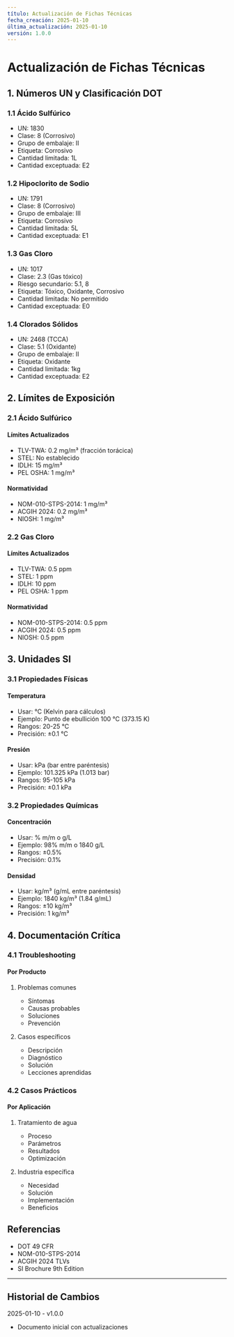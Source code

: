 ```yaml
---
título: Actualización de Fichas Técnicas
fecha_creación: 2025-01-10
última_actualización: 2025-01-10
versión: 1.0.0
---
```


# Actualización de Fichas Técnicas

## 1. Números UN y Clasificación DOT

### 1.1 Ácido Sulfúrico
- UN: 1830
- Clase: 8 (Corrosivo)
- Grupo de embalaje: II
- Etiqueta: Corrosivo
- Cantidad limitada: 1L
- Cantidad exceptuada: E2

### 1.2 Hipoclorito de Sodio
- UN: 1791
- Clase: 8 (Corrosivo)
- Grupo de embalaje: III
- Etiqueta: Corrosivo
- Cantidad limitada: 5L
- Cantidad exceptuada: E1

### 1.3 Gas Cloro
- UN: 1017
- Clase: 2.3 (Gas tóxico)
- Riesgo secundario: 5.1, 8
- Etiqueta: Tóxico, Oxidante, Corrosivo
- Cantidad limitada: No permitido
- Cantidad exceptuada: E0

### 1.4 Clorados Sólidos
- UN: 2468 (TCCA)
- Clase: 5.1 (Oxidante)
- Grupo de embalaje: II
- Etiqueta: Oxidante
- Cantidad limitada: 1kg
- Cantidad exceptuada: E2

## 2. Límites de Exposición

### 2.1 Ácido Sulfúrico
#### Límites Actualizados
- TLV-TWA: 0.2 mg/m³ (fracción torácica)
- STEL: No establecido
- IDLH: 15 mg/m³
- PEL OSHA: 1 mg/m³

#### Normatividad
- NOM-010-STPS-2014: 1 mg/m³
- ACGIH 2024: 0.2 mg/m³
- NIOSH: 1 mg/m³

### 2.2 Gas Cloro
#### Límites Actualizados
- TLV-TWA: 0.5 ppm
- STEL: 1 ppm
- IDLH: 10 ppm
- PEL OSHA: 1 ppm

#### Normatividad
- NOM-010-STPS-2014: 0.5 ppm
- ACGIH 2024: 0.5 ppm
- NIOSH: 0.5 ppm

## 3. Unidades SI

### 3.1 Propiedades Físicas
#### Temperatura
- Usar: °C (Kelvin para cálculos)
- Ejemplo: Punto de ebullición 100 °C (373.15 K)
- Rangos: 20-25 °C
- Precisión: ±0.1 °C

#### Presión
- Usar: kPa (bar entre paréntesis)
- Ejemplo: 101.325 kPa (1.013 bar)
- Rangos: 95-105 kPa
- Precisión: ±0.1 kPa

### 3.2 Propiedades Químicas
#### Concentración
- Usar: % m/m o g/L
- Ejemplo: 98% m/m o 1840 g/L
- Rangos: ±0.5%
- Precisión: 0.1%

#### Densidad
- Usar: kg/m³ (g/mL entre paréntesis)
- Ejemplo: 1840 kg/m³ (1.84 g/mL)
- Rangos: ±10 kg/m³
- Precisión: 1 kg/m³

## 4. Documentación Crítica

### 4.1 Troubleshooting
#### Por Producto
1. Problemas comunes
   - Síntomas
   - Causas probables
   - Soluciones
   - Prevención

2. Casos específicos
   - Descripción
   - Diagnóstico
   - Solución
   - Lecciones aprendidas

### 4.2 Casos Prácticos
#### Por Aplicación
1. Tratamiento de agua
   - Proceso
   - Parámetros
   - Resultados
   - Optimización

2. Industria específica
   - Necesidad
   - Solución
   - Implementación
   - Beneficios

## Referencias
- DOT 49 CFR
- NOM-010-STPS-2014
- ACGIH 2024 TLVs
- SI Brochure 9th Edition

---
## Historial de Cambios
2025-01-10 - v1.0.0
- Documento inicial con actualizaciones